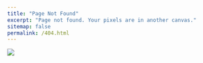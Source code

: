 ```yaml
---
title: "Page Not Found"
excerpt: "Page not found. Your pixels are in another canvas."
sitemap: false
permalink: /404.html
---
```


![](https://images-na.ssl-images-amazon.com/images/I/41bLP6NzvKL.jpg)
